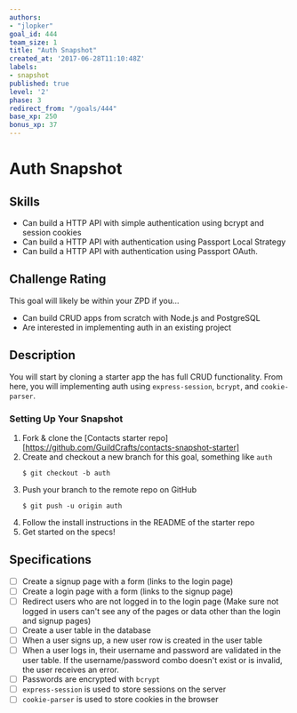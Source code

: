```yaml
---
authors:
- "jlopker"
goal_id: 444
team_size: 1
title: "Auth Snapshot"
created_at: '2017-06-28T11:10:48Z'
labels:
- snapshot
published: true
level: '2'
phase: 3
redirect_from: "/goals/444"
base_xp: 250
bonus_xp: 37
---
```


# Auth Snapshot

## Skills

- Can build a HTTP API with simple authentication using bcrypt and session cookies
- Can build a HTTP API with authentication using Passport Local Strategy
- Can build a HTTP API with authentication using Passport OAuth.


## Challenge Rating

This goal will likely be within your ZPD if you...

- Can build CRUD apps from scratch with Node.js and PostgreSQL
- Are interested in implementing auth in an existing project

## Description

You will start by cloning a starter app the has full CRUD functionality. From here, you will implementing auth using `express-session`, `bcrypt`, and `cookie-parser`.

### Setting Up Your Snapshot

1. Fork & clone the [Contacts starter repo][https://github.com/GuildCrafts/contacts-snapshot-starter]
1. Create and checkout a new branch for this goal, something like `auth`
    ```
    $ git checkout -b auth
    ```
1. Push your branch to the remote repo on GitHub
    ```
    $ git push -u origin auth
    ```
1. Follow the install instructions in the README of the starter repo
1. Get started on the specs!

## Specifications

- [ ] Create a signup page with a form (links to the login page)
- [ ] Create a login page with a form (links to the signup page)
- [ ] Redirect users who are not logged in to the login page (Make sure not logged in users can't see any of the pages or data other than the login and signup pages)
- [ ] Create a user table in the database
- [ ] When a user signs up, a new user row is created in the user table
- [ ] When a user logs in, their username and password are validated in the user table. If the username/password combo doesn't exist or is invalid, the user receives an error.
- [ ] Passwords are encrypted with `bcrypt`
- [ ] `express-session` is used to store sessions on the server
- [ ] `cookie-parser` is used to store cookies in the browser
